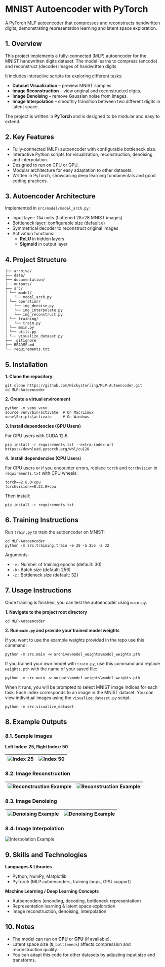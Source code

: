 # MNIST Autoencoder with PyTorch

A PyTorch MLP autoencoder that compresses and reconstructs handwritten digits, demonstrating representation learning and latent space exploration.

## 1. Overview

This project implements a fully-connected (MLP) autoencoder for the MNIST handwritten digits dataset. The model learns to compress (encode) and reconstruct (decode) images of handwritten digits.

It includes interactive scripts for exploring different tasks:

- **Dataset Visualization** – preview MNIST samples.
- **Image Reconstruction** – view original and reconstructed digits.
- **Image Denoising** – remove Gaussian noise from images.
- **Image Interpolation** – smoothly transition between two different digits in latent space.

The project is written in **PyTorch** and is designed to be modular and easy to extend.

## 2. Key Features

* Fully-connected (MLP) autoencoder with configurable bottleneck size.
* Interactive Python scripts for visualization, reconstruction, denoising, and interpolation.
* Designed to run on CPU or GPU.
* Modular architecture for easy adaptation to other datasets.
* Written in PyTorch, showcasing deep learning fundamentals and good coding practices.

## 3. Autoencoder Architecture

Implemented in `src/model/model_arch.py`:

- Input layer: `784` units (flattened 28×28 MNIST images)
- Bottleneck layer: configurable size (default `8`)
- Symmetrical decoder to reconstruct original images
- Activation functions:
  - **ReLU** in hidden layers
  - **Sigmoid** in output layer

## 4. Project Structure

```
├── archive/
├── data/
├── documentation/
├── outputs/
├── src/
│ └── model/
│   └── model_arch.py
│ └── operation/
│   └── img_denoise.py
│   └── img_interpolate.py
│   └── img_reconstruct.py
│ └── training/
│   └── train.py
│ └── main.py
│ └── utils.py
│ └── visualize_dataset.py
├── .gitignore
├── README.md
└── requirements.txt
```

## 5. Installation

**1. Clone the repository**

```
git clone https://github.com/Nickysterling/MLP-Autoencoder.git
cd MLP-Autoencoder
```

**2. Create a virtual environment**

```
python -m venv venv
source venv/bin/activate  # On Mac/Linux
venv\Scripts\activate     # On Windows
```

**3. Install dependencies (GPU Users)**

For GPU users with CUDA 12.6:

```
pip install -r requirements.txt --extra-index-url https://download.pytorch.org/whl/cu126
```

**4.** **Install dependencies (CPU Users**)

For CPU users or if you encounter errors, replace `torch` and `torchvision` in `requirements.txt` with CPU wheels:

```
torch==2.8.0+cpu
torchvision==0.23.0+cpu
```

Then install:

```
pip install -r requirements.txt
```

## 6. Training Instructions

Run `train.py` to train the autoencoder on MNIST:

```
cd MLP-Autoencoder
python -m src.training.train -e 30 -b 256 -z 32 
```

Arguments:

* `-e` : Number of training epochs (default: 30)
* `-b` : Batch size (default: 256)
* `-z` : Bottleneck size (default: 32)

## 7. Usage Instructions

Once training is finished, you can test the autoencoder using `main.py`.

**1. Navigate to the project root directory**

```
cd MLP-Autoencoder
```

**2. Run `main.py` and provide your trained model weights**

If you want to use the example weights provided in the repo use this command:

```
python -m src.main -w archive\model_weights\model_weights.pth
```

If you trained your own model with `train.py`, use this command and replace `weights.pth` with the name of your saved file:

```
python -m src.main -w outputs\model_weights\model_weights.pth
```

When it runs, you will be prompted to select MNIST image indices for each task. Each index corresponds to an image in the MNIST dataset. You can view individual images using the `visualize_dataset.py` script.

```
python -m src.visualize_dataset
```

## 8. Example Outputs

### 8.1. Sample Images

**Left Index: 25, Right Index: 50**

| ![Index 25](https://github.com/Nickysterling/mlp_autoencoder/blob/main/documentation/img/idx_25.png?raw=true "Index 25") | ![Index 50](https://github.com/Nickysterling/mlp_autoencoder/blob/main/documentation/img/idx_50.png?raw=true "Index 50") |
| ------------------------------------------------------------------------------------------------------------------- | ------------------------------------------------------------------------------------------------------------------- |

### 8.2. Image Reconstruction

| ![Reconstruction Example](https://github.com/Nickysterling/mlp_autoencoder/blob/main/documentation/img/idx_25_reconstructed.png?raw=true "Index 25 Reconstruction") | ![Reconstruction Example](https://github.com/Nickysterling/mlp_autoencoder/blob/main/documentation/img/idx_50_reconstructed.png?raw=true "Index 50 Reconstruction") |
| -------------------------------------------------------------------------------------------------------------------------------------------------------------- | -------------------------------------------------------------------------------------------------------------------------------------------------------------- |

### 8.3. Image Denoising

| ![Denoising Example](https://github.com/Nickysterling/mlp_autoencoder/blob/main/documentation/img/idx_25_denoise.png?raw=true "Index 25 Denoising") | ![Denoising Example](https://github.com/Nickysterling/mlp_autoencoder/blob/main/documentation/img/idx_50_denoise.png?raw=true "Index 50 Denoising") |
| ---------------------------------------------------------------------------------------------------------------------------------------------- | ---------------------------------------------------------------------------------------------------------------------------------------------- |

### 8.4. Image Interpolation

![Interpolation Example](https://github.com/Nickysterling/mlp_autoencoder/blob/main/documentation/img/interpolate.png?raw=true "Interpolation")

## 9. Skills and Technologies

**Languages & Libraries**

* Python, NumPy, Matplotlib
* PyTorch (MLP autoencoders, training loops, GPU support)

**Machine Learning / Deep Learning Concepts**

* Autoencoders (encoding, decoding, bottleneck representation)
* Representation learning & latent space exploration
* Image reconstruction, denoising, interpolation

## 10. Notes

* The model can run on **CPU** or **GPU** (if available).
* Latent space size (`N_bottleneck`) affects compression and reconstruction quality.
* You can adapt this code for other datasets by adjusting input size and transforms.
